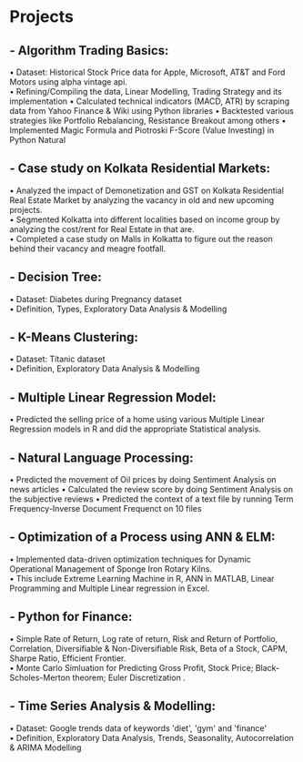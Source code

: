 # Projects

## - Algorithm Trading Basics: 
• Dataset: Historical Stock Price data for Apple, Microsoft, AT&T and Ford Motors using alpha vintage api. <br>
• Refining/Compiling the data, Linear Modelling, Trading Strategy and its implementation 
• Calculated technical indicators (MACD, ATR) by scraping data from Yahoo Finance & Wiki using Python libraries
• Backtested various strategies like Portfolio Rebalancing, Resistance Breakout among others
• Implemented Magic Formula and Piotroski F-Score (Value Investing) in Python 
Natural 
## - Case study on Kolkata Residential Markets: 
• Analyzed the impact of Demonetization and GST on Kolkata Residential Real Estate Market by analyzing the vacancy in old and new upcoming projects.<br>
• Segmented Kolkatta into different localities based on income group by analyzing the cost/rent for Real Estate in that are.<br>
• Completed a case study on Malls in Kolkatta to figure out the reason behind their vacancy and meagre footfall.
## - Decision Tree: 
• Dataset: Diabetes during Pregnancy dataset<br>
• Definition, Types, Exploratory Data Analysis & Modelling
## - K-Means Clustering: 
• Dataset: Titanic dataset<br>
• Definition, Exploratory Data Analysis & Modelling
## - Multiple Linear Regression Model: 
• Predicted the selling price of a home using various Multiple Linear Regression models in R and did the appropriate Statistical analysis. 
## - Natural Language Processing:
• Predicted the movement of Oil prices by doing Sentiment Analysis on news articles
• Calculated the review score by doing Sentiment Analysis on the subjective reviews 
• Predicted the context of a text file by running Term Frequency-Inverse Document Frequenct on 10 files
## - Optimization of a Process using ANN & ELM: 
• Implemented data-driven optimization techniques for Dynamic Operational Management of Sponge Iron Rotary Kilns.<br>
• This include Extreme Learning Machine in R, ANN in MATLAB, Linear Programming and Multiple Linear regression in Excel.
## - Python for Finance: 
• Simple Rate of Return, Log rate of return, Risk and Return of Portfolio, Correlation, Diversifiable & Non-Diversifiable Risk, Beta of a Stock, CAPM, Sharpe Ratio, Efficient Frontier.<br>
• Monte Carlo Simluation for Predicting Gross Profit, Stock Price; Black-Scholes-Merton theorem; Euler Discretization .
## - Time Series Analysis & Modelling: 
• Dataset: Google trends data of keywords 'diet', 'gym' and 'finance' <br>
• Definition, Exploratory Data Analysis, Trends, Seasonality, Autocorrelation & ARIMA Modelling


